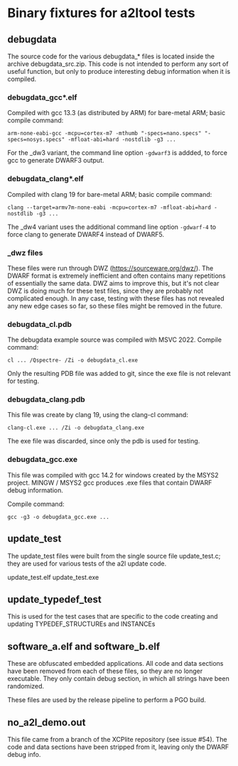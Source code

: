 # Binary fixtures for a2ltool tests

## debugdata

The source code for the various debugdata_* files is located inside the archive debugdata_src.zip.
This code is not intended to perform any sort of useful function, but only to produce interesting debug information when it is compiled.

### debugdata_gcc*.elf

Compiled with gcc 13.3 (as distributed by ARM) for bare-metal ARM; basic compile command:

`arm-none-eabi-gcc -mcpu=cortex-m7 -mthumb "-specs=nano.specs" "-specs=nosys.specs" -mfloat-abi=hard -nostdlib -g3 ...`

For the _dw3 variant, the command line option `-gdwarf3` is addded, to force gcc to generate DWARF3 output.

### debugdata_clang*.elf

Compiled with clang 19 for bare-metal ARM; basic compile command:

`clang --target=armv7m-none-eabi -mcpu=cortex-m7 -mfloat-abi=hard -nostdlib -g3 ...`

The _dw4 variant uses the additional command line option `-gdwarf-4` to force clang to generate DWARF4 instead of DWARF5.

### _dwz files

These files were run through DWZ (<https://sourceware.org/dwz/>).
The DWARF format is extremely inefficient and often contains many repetitions of essentially the same data.
DWZ aims to improve this, but it's not clear DWZ is doing much for these test files, since they are probably not complicated enough.
In any case, testing with these files has not revealed any new edge cases so far, so these files might be removed in the future.

### debugdata_cl.pdb

The debugdata example source was compiled with MSVC 2022. Compile command:

`cl ... /Qspectre- /Zi -o debugdata_cl.exe`

Only the resulting PDB file was added to git, since the exe file is not relevant for testing.

### debugdata_clang.pdb

This file was create by clang 19, using the clang-cl command:

`clang-cl.exe ... /Zi -o debugdata_clang.exe`

The exe file was discarded, since only the pdb is used for testing.

### debugdata_gcc.exe

This file was compiled with gcc 14.2 for windows created by the MSYS2 project.
MINGW / MSYS2 gcc produces .exe files that contain DWARF debug information.

Compile command:

`gcc -g3 -o debugdata_gcc.exe ...`

## update_test

The update_test files were built from the single source file update_test.c; they are used for various tests of the a2l update code.

update_test.elf
update_test.exe

## update_typedef_test

This is used for the test cases that are specific to the code creating and updating TYPEDEF_STRUCTUREs and INSTANCEs

## software_a.elf and software_b.elf

These are obfuscated embedded applications.
All code and data sections have been removed from each of these files, so they are no longer executable.
They only contain debug section, in which all strings have been randomized.

These files are used by the release pipeline to perform a PGO build.

## no_a2l_demo.out

This file came from a branch of the XCPlite repository (see issue #54).
The code and data sections have been stripped from it, leaving only the DWARF debug info.